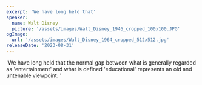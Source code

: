 ```yaml
---
excerpt: 'We have long held that'
speaker:
  name: Walt Disney
  picture: '/assets/images/Walt_Disney_1946_cropped_100x100.JPG'
ogImage:
  url: '/assets/images/Walt_Disney_1964_cropped_512x512.jpg'
releaseDate: '2023-08-31'
---
```


'We have long held that the normal gap between what is generally regarded as 'entertainment' and what is defined 'educational' represents an old and untenable viewpoint.'
